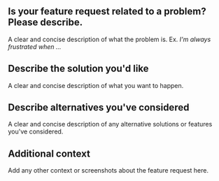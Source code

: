 ## Is your feature request related to a problem? Please describe.
A clear and concise description of what the problem is. Ex. *I'm always frustrated when ...*

## Describe the solution you'd like
A clear and concise description of what you want to happen.

## Describe alternatives you've considered
A clear and concise description of any alternative solutions or features you've considered.

## Additional context
Add any other context or screenshots about the feature request here.